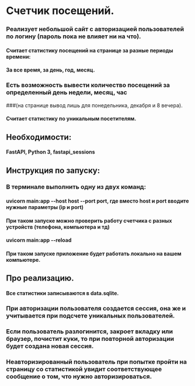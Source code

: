 # Счетчик посещений. 
### Реализует небольшой сайт с авторизацией пользователей по логину (пароль пока не влияет ни на что).
#### Считает статистику посещений на странице за разные периоды времени: 
#### За все время, за день, год, месяц. 
### Есть возможность вывести количество посещений за определенный день недели, месяц, час
###(на странице вывод лишь для понедельника, декабря и 8 вечера).
#### Считает статистику по уникальным посетителям.
## Необходимости:
#### FastAPI, Python 3, fastapi_sessions
## Инструкция по запуску:
### В терминале выполнить одну из двух команд:
#### uvicorn main:app --host host  --port port, где вместо host и port вводите нужные параметры (ip и port)
#### При таком запуске можно проверить работу счетчика с разных устройств (телефона, компьютера и тд)
#### uvicorn main:app --reload
#### При таком запуске приложение будет работать локально на вашем компьютере.
## Про реализацию.
#### Все статистики записываются в data.sqlite.
### При авторизации пользователя создается сессия, она же и учитывается при подсчете уникальных пользователей.
### Если пользователь разлогинится, закроет вкладку или браузер, почистит куки, то при повторной авторизации будет создана новая сессия.
### Неавторизированный пользователь при попытке пройти на страницу со статистикой увидит соответствующее сообщение о том, что нужно авторизироваться.